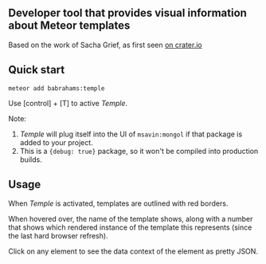 Developer tool that provides visual information about Meteor templates
----

Based on the work of Sacha Grief, as first seen [on crater.io](http://crater.io/posts/CrigwRm5dfcDE625e)

Quick start
----

```
meteor add babrahams:temple
```

Use [control] + [T] to active *Temple*.

Note:

1. *Temple* will plug itself into the UI of `msavin:mongol` if that package is added to your project.
2. This is a `{debug: true}` package, so it won't be compiled into production builds.

Usage
----

When *Temple* is activated, templates are outlined with red borders.

When hovered over, the name of the template shows, along with a number that shows which rendered instance of the template this represents (since the last hard browser refresh).

Click on any element to see the data context of the element as pretty JSON.